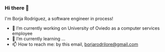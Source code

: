 ### Hi there 👋

I'm Borja Rodríguez, a software engineer in process!


- 🔭 I’m currently working on University of Oviedo as a computer services employee
- 🌱 I’m currently learning ...
- 📫 How to reach me: by this email, borjarodrilore@gmail.com
